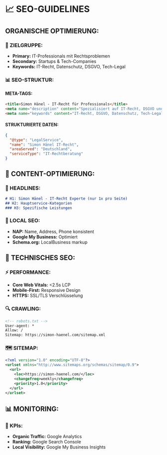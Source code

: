 # 📈 SEO-GUIDELINES

## **ORGANISCHE OPTIMIERUNG:**

### **🎯 ZIELGRUPPE:**
- **Primary:** IT-Professionals mit Rechtsproblemen
- **Secondary:** Startups & Tech-Companies
- **Keywords:** IT-Recht, Datenschutz, DSGVO, Tech-Legal

### **📊 SEO-STRUKTUR:**

#### **META-TAGS:**
```html
<title>Simon Hänel - IT-Recht für Professionals</title>
<meta name="description" content="Spezialisiert auf IT-Recht, DSGVO und Tech-Legal. 5 Jahre IT-Erfahrung bei Siemens/Yunex.">
<meta name="keywords" content="IT-Recht, DSGVO, Datenschutz, Tech-Legal">
```

#### **STRUKTURIERTE DATEN:**
```json
{
  "@type": "LegalService",
  "name": "Simon Hänel IT-Recht",
  "areaServed": "Deutschland",
  "serviceType": "IT-Rechtberatung"
}
```

## **📝 CONTENT-OPTIMIERUNG:**

### **🎨 HEADLINES:**
```markdown
# H1: Simon Hänel - IT-Recht Experte (nur 1x pro Seite)
## H2: Hauptservice-Kategorien
### H3: Spezifische Leistungen
```

### **📍 LOCAL SEO:**
- **NAP:** Name, Address, Phone konsistent
- **Google My Business:** Optimiert
- **Schema.org:** LocalBusiness markup

## **🔗 TECHNISCHES SEO:**

### **⚡ PERFORMANCE:**
- **Core Web Vitals:** <2.5s LCP
- **Mobile-First:** Responsive Design
- **HTTPS:** SSL/TLS Verschlüsselung

### **🔍 CRAWLING:**
```xml
<!-- robots.txt -->
User-agent: *
Allow: /
Sitemap: https://simon-haenel.com/sitemap.xml
```

### **🗺️ SITEMAP:**
```xml
<?xml version="1.0" encoding="UTF-8"?>
<urlset xmlns="http://www.sitemaps.org/schemas/sitemap/0.9">
  <url>
    <loc>https://simon-haenel.com/</loc>
    <changefreq>weekly</changefreq>
    <priority>1.0</priority>
  </url>
</urlset>
```

## **📊 MONITORING:**

### **🎯 KPIs:**
- **Organic Traffic:** Google Analytics
- **Ranking:** Google Search Console  
- **Local Visibility:** Google My Business Insights
